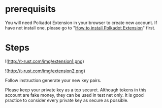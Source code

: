 # prerequisits

You will need Polkadot Extension in your browser to create new account. If have not install one, please go to "[How to install Polkadot Extension](https://github.com/tearust/tea-docs/blob/main/10-FAQ/how-to-install-pokda-dot-extension.md)" first.

# Steps
!(http://t-rust.com/img/extension1.png)


!(http://t-rust.com/img/extension2.png)


Follow instruction generate your new key pairs. 

Please keep your private key as a top securet. Although tokens in this account are fake money, they can be used in test net only. It is good practice to consider every private key as secure as possible.

